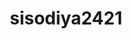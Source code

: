 ---
title: sisodiya2421
github: https://github.com/sisodiya2421
mode: light
transition: 3s
archetype:
- Minimalistic
- Cool Banner
---